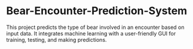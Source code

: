 # Bear-Encounter-Prediction-System
This project predicts the type of bear involved in an encounter based on input data. It integrates machine learning with a user-friendly GUI for training, testing, and making predictions.
